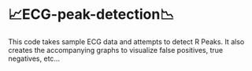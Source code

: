 # 📈ECG-peak-detection📉
This code takes sample ECG data and attempts to detect R Peaks. 
It also creates the accompanying graphs to visualize false positives, true negatives, etc...


